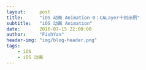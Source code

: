 ```yaml
---
layout:     post
title:      "iOS 动画 Animation-0：CALayer十则示例"
subtitle:   "iOS 动画 Animation"
date:       2016-07-15 22:00:00
author:     "FishYan"
header-img: "img/blog-header.png"
tags:
    - iOS
    - iOS 动画
---
```

